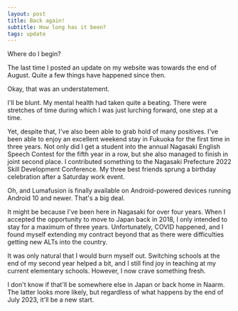 ```yaml
---
layout: post
title: Back again!
subtitle: How long has it been?
tags: update
---
```


Where do I begin?

The last time I posted an update on my website was towards the end of August. Quite a few things have happened since then.

Okay, that was an understatement.

I'll be blunt. My mental health had taken quite a beating. There were stretches of time during which I was just lurching forward, one step at a time.

Yet, despite that, I've also been able to grab hold of many positives. I've been able to enjoy an excellent weekend stay in Fukuoka for the first time in three years. Not only did I get a student into the annual Nagasaki English Speech Contest for the fifth year in a row, but she also managed to finish in joint second place. I contributed something to the Nagasaki Prefecture 2022 Skill Development Conference. My three best friends sprung a birthday celebration after a Saturday work event.

Oh, and Lumafusion is finally available on Android-powered devices running Android 10 and newer. That's a big deal.

It might be because I've been here in Nagasaki for over four years. When I accepted the opportunity to move to Japan back in 2018, I only intended to stay for a maximum of three years. Unfortunately, COVID happened, and I found myself extending my contract beyond that as there were difficulties getting new ALTs into the country.

It was only natural that I would burn myself out. Switching schools at the end of my second year helped a bit, and I still find joy in teaching at my current elementary schools. However, I now crave something fresh.

I don't know if that'll be somewhere else in Japan or back home in Naarm. The latter looks more likely, but regardless of what happens by the end of July 2023, it'll be a new start.

